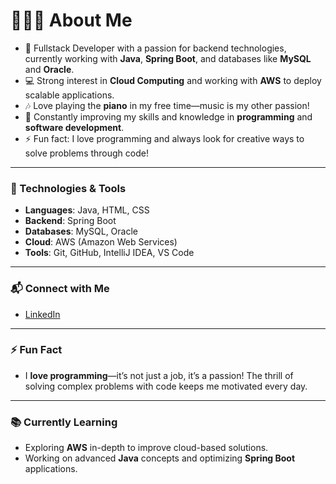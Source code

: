# 👨🏻‍💻 About Me

- 🤔 Fullstack Developer with a passion for backend technologies, currently working with **Java**, **Spring Boot**, and databases like **MySQL** and **Oracle**.
- 💻 Strong interest in **Cloud Computing** and working with **AWS** to deploy scalable applications.
- 🎶 Love playing the **piano** in my free time—music is my other passion!
- 🌱 Constantly improving my skills and knowledge in **programming** and **software development**.
- ⚡️ Fun fact: I love programming and always look for creative ways to solve problems through code!

---

### 🚀 Technologies & Tools

- **Languages**: Java, HTML, CSS
- **Backend**: Spring Boot
- **Databases**: MySQL, Oracle
- **Cloud**: AWS (Amazon Web Services)
- **Tools**: Git, GitHub, IntelliJ IDEA, VS Code

---

### 📬 Connect with Me

- [LinkedIn](https://www.linkedin.com/in/antonela-maraj-270a18175/)
---

### ⚡ Fun Fact

- I **love programming**—it’s not just a job, it’s a passion! The thrill of solving complex problems with code keeps me motivated every day.

---

### 📚 Currently Learning

- Exploring **AWS** in-depth to improve cloud-based solutions.
- Working on advanced **Java** concepts and optimizing **Spring Boot** applications.
